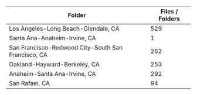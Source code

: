 | Folder                                             |   Files / Folders |
|----------------------------------------------------|-------------------|
| Los Angeles-Long Beach-Glendale, CA                |               529 |
| Santa Ana-Anaheim-Irvine, CA                       |                 1 |
| San Francisco-Redwood City-South San Francisco, CA |               262 |
| Oakland-Hayward-Berkeley, CA                       |               253 |
| Anaheim-Santa Ana-Irvine, CA                       |               292 |
| San Rafael, CA                                     |                94 |